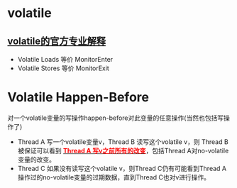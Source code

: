 # volatile

## [volatile的官方专业解释][1]

 * Volatile Loads 等价 MonitorEnter
 * Volatile Stores 等价 MonitorExit
 
 
# Volatile Happen-Before
 对一个volatile变量的写操作happen-before对此变量的任意操作(当然也包括写操作了)
 
 * Thread A 写一个volatile变量v，Thread B 读写这个volatile v，则 Thread B 被保证可以看到 <u><font color="#FF0000">**Thread A 写v之前所有的改变**</font></u>，包括Thread A对no-volatile变量的改变。
 * Thread C 如果没有读写这个volatile v，则Thread C仍有可能看到Thread A操作过的no-volatile变量的过期数据，直到Thread C也对v进行操作。
  



[1]: http://gee.cs.oswego.edu/dl/jmm/cookbook.html